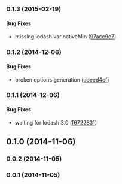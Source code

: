 <a name="0.1.3"></a>
### 0.1.3 (2015-02-19)


#### Bug Fixes

* missing lodash var nativeMin ([97ace9c7](http://github.com/andrezero/grunt-cssglue/commit/97ace9c77dabca8bba5a98103ed463bdc019c1cc))


<a name="0.1.2"></a>
### 0.1.2 (2014-12-06)


#### Bug Fixes

* broken options generation ([abeed4cf](http://github.com/andrezero/grunt-cssglue/commit/abeed4cf8d389578cc05f5f988c78371a6102253))


<a name="0.1.1"></a>
### 0.1.1 (2014-12-06)


#### Bug Fixes

* waiting for lodash 3.0 ([f6722831](http://github.com/andrezero/grunt-cssglue/commit/f672283158f25efb3514975b3b2d312f47711bf0))


<a name="0.1.0"></a>
## 0.1.0 (2014-11-06)


<a name="0.0.2"></a>
### 0.0.2 (2014-11-05)


<a name="0.0.1"></a>
### 0.0.1 (2014-11-05)


<a name="0.0.1"></a>


